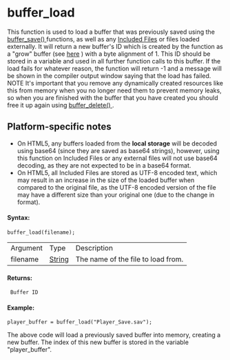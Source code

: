 # buffer_load

This function is used to load a buffer that was previously saved using
the [ buffer_save() ](buffer_save) functions, as well as any
[Included Files](../../../Settings/Included_Files) or files loaded
externally. It will return a new buffer's ID which is created by the
function as a "grow" buffer (see [here](buffer_create) ) with a byte
alignment of 1. This ID should be stored in a variable and used in all
further function calls to this buffer. If the load fails for whatever
reason, the function will return -1 and a message will be shown in the
compiler output window saying that the load has failed. NOTE It's
important that you remove any dynamically created resources like this
from memory when you no longer need them to prevent memory leaks, so
when you are finished with the buffer that you have created you should
free it up again using [ buffer_delete() ](buffer_delete) .

## Platform-specific notes

-   On HTML5, any buffers loaded from the **local storage** will be
    decoded using base64 (since they are saved as base64 strings),
    however, using this function on Included Files or any external files
    will not use base64 decoding, as they are not expected to be in a
    base64 format.
-   On HTML5, all Included Files are stored as UTF-8 encoded text, which
    may result in an increase in the size of the loaded buffer when
    compared to the original file, as the UTF-8 encoded version of the
    file may have a different size than your original one (due to the
    change in format).

#### Syntax:

``` gml
buffer_load(filename);
```

|          |                                                                        |                                    |
|----------|------------------------------------------------------------------------|------------------------------------|
| Argument | Type                                                                   | Description                        |
| filename |  [String](../../../../GameMaker_Language/GML_Overview/Data_Types)  | The name of the file to load from. |

#### Returns:

``` gml
 Buffer ID
```

#### Example:

``` gml
player_buffer = buffer_load("Player_Save.sav");
```

The above code will load a previously saved buffer into memory, creating
a new buffer. The index of this new buffer is stored in the variable
"player_buffer".
